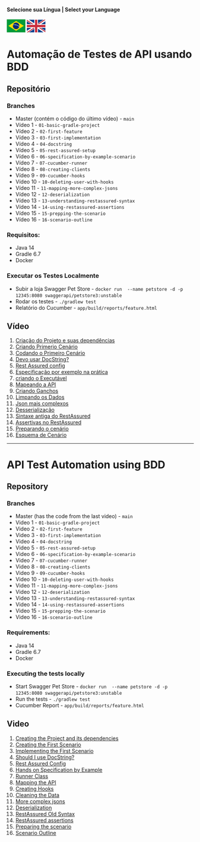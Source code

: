 #### Selecione sua Língua | Select your Language
<a href='#automação-de-testes-de-api-usando-bdd'><img src="images/pt-br.png" alt="Português" width="50" /></a>
<a href='#api-test-automation-using-bdd'><img src="images/en.jpg" alt="English" width="50" /></a>


# Automação de Testes de API usando BDD

## Repositório

### Branches
* Master (contém o código do último vídeo)  - `main` 
* Vídeo 1 - `01-basic-gradle-project`
* Vídeo 2 - `02-first-feature`
* Vídeo 3 - `03-first-implementation`
* Vídeo 4 - `04-docstring`
* Vídeo 5 - `05-rest-assured-setup`
* Vídeo 6 - `06-specification-by-example-scenario`
* Vídeo 7 - `07-cucumber-runner`
* Vídeo 8 - `08-creating-clients`
* Vídeo 9 - `09-cucumber-hooks`
* Vídeo 10 - `10-deleting-user-with-hooks`
* Vídeo 11 - `11-mapping-more-complex-jsons`
* Vídeo 12 - `12-deserialization`
* Vídeo 13 - `13-understanding-restassured-syntax`
* Vídeo 14 - `14-using-restassured-assertions`
* Vídeo 15 - `15-prepping-the-scenario`
* Vídeo 16 - `16-scenario-outline`

### Requisitos:
* Java 14
* Gradle 6.7
* Docker


### Executar os Testes Localmente
* Subir a loja Swagger Pet Store - `docker run  --name petstore -d -p 12345:8080 swaggerapi/petstore3:unstable`
* Rodar os testes - `./gradlew test`
* Relatório do Cucumber - `app/build/reports/feature.html`

## Vídeo

1. [Criação do Projeto e suas dependências](https://youtu.be/YTKIVemoibA)
1. [Criando Primerio Cenário](https://youtu.be/dmSimWz21RQ) 
1. [Codando o Primeiro Cenário](https://youtu.be/qJyYvdAYZzY)
1. [Devo usar DocString?](https://youtu.be/FVssrtDRs_o)
1. [Rest Assured config](https://youtu.be/Ca_z5m_GtpI)
1. [Especificação por exemplo na prática](https://youtu.be/yZA65qXKxoQ)
1. [criando o Executável](https://youtu.be/jSWksLZ9Z7M)
1. [Mapeando a API](https://youtu.be/ltgVZ8Pbjcc)
1. [Criando Ganchos](https://youtu.be/TWkmPkelLd4)
1. [Limpando os Dados](https://youtu.be/TWkmPkelLd4)
1. [Json mais complexos](https://youtu.be/ORZwGUocE4E)
1. [Desserialização](https://youtu.be/JJtHzUfo8us)
1. [Sintaxe antiga do RestAssured](https://youtu.be/b-yLVlV8zrs)
1. [Assertivas no RestAssured](https://youtu.be/hKuIhFwAhr0)
1. [Preparando o cenário](https://youtu.be/CMXwL-w4pMg)
1. [Esquema de Cenário](https://youtu.be/oK_mxMqArHw)

---

# API Test Automation using BDD

## Repository

### Branches
* Master (has the code from the last video)  - `main` 
* Video 1 - `01-basic-gradle-project`
* Video 2 - `02-first-feature`
* Video 3 - `03-first-implementation`
* Video 4 - `04-docstring`
* Video 5 - `05-rest-assured-setup`
* Video 6 - `06-specification-by-example-scenario`
* Video 7 - `07-cucumber-runner`
* Video 8 - `08-creating-clients`
* Video 9 - `09-cucumber-hooks`
* Video 10 - `10-deleting-user-with-hooks`
* Video 11 - `11-mapping-more-complex-jsons`
* Video 12 - `12-deserialization`
* Video 13 - `13-understanding-restassured-syntax`
* Video 14 - `14-using-restassured-assertions`
* Video 15 - `15-prepping-the-scenario`
* Video 16 - `16-scenario-outline`

### Requirements:
* Java 14
* Gradle 6.7
* Docker

### Executing the tests locally
* Start Swagger Pet Store - `docker run  --name petstore -d -p 12345:8080 swaggerapi/petstore3:unstable`
* Run the tests - `./gradlew test`
* Cucumber Report - `app/build/reports/feature.html`

## Video

1. [Creating the Project and its dependencies](https://youtu.be/0i72N1Fz_y0) 
1. [Creating the First Scenario](https://youtu.be/A3uiR4quZr4) 
1. [Implementing the First Scenario](https://youtu.be/uFoq-XtbBa0)
1. [Should I use DocString?](https://youtu.be/M-S55a6ei1M)
1. [Rest Assured Config](https://youtu.be/3jHMpmZfylY)
1. [Hands on Specification by Example](https://youtu.be/wkePKVTevYM)
1. [Runner Class](https://youtu.be/oqElg0mpfwY)
1. [Mapping the API](https://youtu.be/-_B2fFxfFdY)
1. [Creating Hooks](https://youtu.be/Kg611Jv_ib8)
1. [Cleaning the Data](https://youtu.be/IkH6gk2gNNQ)
1. [More complex jsons](https://youtu.be/YLuGI-j61MY)
1. [Deserialization](https://youtu.be/dKdenUAI6iA)
1. [RestAssured Old Syntax](https://youtu.be/1QUjfMs74bA)
1. [RestAssured assertions](https://youtu.be/3R74ESRKm7o)
1. [Preparing the scenario](https://youtu.be/kEuTzrOjdhY)
1. [Scenario Outline](https://youtu.be/ADRZoO5bUZw)
